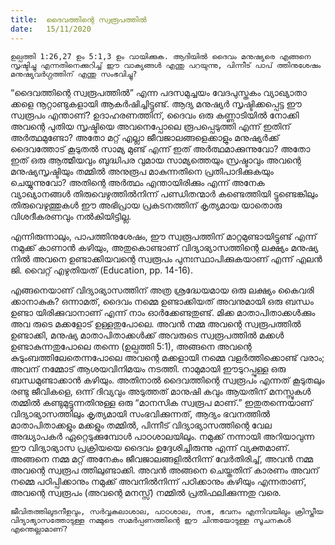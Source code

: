 ```yaml
---
title:  ദൈവത്തിന്റെ സ്വരൂപത്തിൽ
date:   15/11/2020
---
```


`ഉല്പത്തി 1:26,27 ഉം 5:1,3 ഉം വായിക്കുക. ആദിയിൽ ദൈവം മനുഷ്യരെ എങ്ങനെ സൃഷ്ടിച്ചു എന്നതിനെക്കുറിച്ച് ഈ വാക്യങ്ങൾ എന്തു പറയുന്നു, പിന്നീട് പാപ് ത്തിനുശേഷം മനുഷ്യവർഗ്ഗത്തിന് എന്തു സംഭവിച്ചു?`

“ദൈവത്തിന്റെ സ്വരൂപത്തിൽ” എന്ന പദസമുച്ചയം വേദപുസ്തകം വ്യാഖ്യാതാ ക്കളെ നൂറ്റാണ്ടുകളായി ആകർഷിച്ചിട്ടുണ്ട്. ആദ്യ മനുഷ്യർ സൃഷ്ടിക്കപ്പെട്ട ഈ സ്വരൂപം എന്താണ്? ഉദാഹരണത്തിന്, ദൈവം ഒരു കണ്ണാടിയിൽ നോക്കി അവന്റെ പുതിയ സൃഷ്ടിയെ അവനെപ്പോലെ രൂപപ്പെടുത്തി എന്ന് ഇതിന് അർത്ഥമുണ്ടോ? അതോ മറ്റ് എല്ലാ ജീവജാലങ്ങളെക്കാളും മനുഷ്യർക്ക് ദൈവത്തോട് കൂടുതൽ സാമ്യ മുണ്ട് എന്ന് ഇത് അർത്ഥമാക്കുന്നുവോ? അതോ ഇത് ഒരു ആത്മീയവും ബുദ്ധിപര വുമായ സാമ്യത്തെയും സ്രഷ്ടാവും അവന്റെ മനുഷ്യസൃഷ്ടിയും തമ്മിൽ അനുരൂപ മാകുന്നതിനെ പ്രതിപാദിക്കുകയും ചെയ്യുന്നുവോ? അതിന്റെ അർത്ഥം എന്തായിരിക്കും എന്ന് അനേക വ്യാഖ്യാനങ്ങൾ തിരുവെഴുത്തിൽനിന്ന് പണ്ഡിതന്മാർ കണ്ടെത്തിയി ട്ടുണ്ടെങ്കിലും തിരുവെഴുത്തുകൾ ഈ അഭിപ്രായ പ്രകടനത്തിന് കൃത്യമായ യാതൊരു വിശദീകരണവും നൽകിയിട്ടില്ല.

എന്നിരുന്നാലും, പാപത്തിനുശേഷം, ഈ സ്വരൂപത്തിന് മാറ്റമുണ്ടായിട്ടുണ്ട് എന്ന് നമുക്ക് കാണാൻ കഴിയും, അതുകൊണ്ടാണ് വിദ്യാഭ്യാസത്തിന്റെ ലക്ഷ്യം മനുഷ്യ നിൽ അവനെ ഉണ്ടാക്കിയവന്റെ സ്വരൂപം പുനഃസ്ഥാപിക്കുകയാണ് എന്ന് എലൻ ജി. വൈറ്റ് എഴുതിയത് (Education, pp. 14-16).

എങ്ങനെയാണ് വിദ്യാഭ്യാസത്തിന് അത്ര ശ്രദ്ധേയമായ ഒരു ലക്ഷ്യം കൈവരി ക്കാനാകുക? ഒന്നാമത്, ദൈവം നമ്മെ ഉണ്ടാക്കിയത് അവനുമായി ഒരു ബന്ധം ഉണ്ടാ യിരിക്കുവാനാണ് എന്ന് നാം ഓർക്കേണ്ടതുണ്ട്. മിക്ക മാതാപിതാക്കൾക്കും അവ രുടെ മക്കളോട് ഉള്ളതുപോലെ. അവൻ നമ്മ അവന്റെ സ്വരൂപത്തിൽ ഉണ്ടാക്കി, മനുഷ്യ മാതാപിതാക്കൾക്ക് അവരുടെ സ്വരൂപത്തിൽ മക്കൾ ഉണ്ടാകുന്നതുപോലെ തന്നെ (ഉല്പത്തി 5:1), അങ്ങനെ അവന്റെ കുടുംബത്തിലേതെന്നപോലെ അവന്റെ മക്കളായി നമ്മെ വളർത്തിക്കൊണ്ട് വരാം; അവന് നമ്മോട് ആശയവിനിമയം നടത്തി. നാമുമായി ഈടുറപ്പുള്ള ഒരു ബന്ധമുണ്ടാക്കാൻ കഴിയും. അതിനാൽ ദൈവത്തിന്റെ സ്വരൂപം എന്നത് കൂടുതലും രണ്ടു ജീവികളെ, ഒന്ന് ദിവ്യവും അടുത്തത് മാനുഷി കവും ആയതിന് മനസ്സുകൾ തമ്മിൽ കണ്ടുമുട്ടുന്നതിനുള്ള ഒരു “മാനസിക സ്വരൂപ മാണ്.” ഇതുതന്നെയാണ് വിദ്യാഭ്യാസത്തിലും കൃത്യമായി സംഭവിക്കുന്നത്, ആദ്യം ഭവനത്തിൽ മാതാപിതാക്കളും മക്കളും തമ്മിൽ, പിന്നീട് വിദ്യാഭ്യാസത്തിന്റെ വേല അദ്ധ്യാപകർ ഏറ്റെടുക്കുമ്പോൾ പാഠശാലയിലും. നമുക്ക് നന്നായി അറിയാവുന്ന ഈ വിദ്യാഭ്യാസ പ്രക്രിയയെ ദൈവം ഉദ്ദേശിച്ചിരുന്നു എന്ന് വ്യക്തമാണ്. അങ്ങനെ നമ്മ മറ്റ് അനേകം ജീവജാലങ്ങളിൽനിന്ന് വേർതിരിച്ച്, അവൻ നമ്മ അവന്റെ സ്വരൂപ ത്തിലുണ്ടാക്കി. അവൻ അങ്ങനെ ചെയ്തതിന് കാരണം അവന് നമ്മെ പഠിപ്പിക്കാനും നമുക്ക് അവനിൽനിന്ന് പഠിക്കാനും കഴിയും എന്നതാണ്, അവന്റെ സ്വരൂപം (അവന്റെ മനസ്സ്) നമ്മിൽ പ്രതിഫലിക്കുന്നതു വരെ.

`ജീവിതത്തിലുടനീളവും, സർവ്വകലാശാല, പാഠശാല, സഭ, ഭവനം എന്നിവയിലും ക്രിസ്തീയ വിദ്യാഭ്യാസത്തോടുള്ള നമ്മുടെ സമർപ്പണത്തിന്റെ ഈ ചിന്തയോടുള്ള സൂചനകൾ എന്തെല്ലാമാണ്?`